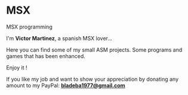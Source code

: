 # MSX
MSX programming

I'm **Victor Martinez**, a spanish MSX lover...

Here you can find some of my small ASM projects. Some programs and games that has been enhanced.

Enjoy it !

If you like my job and want to show your
appreciation by donating any amount to my
PayPal: **bladeba1977@gmail.com**
